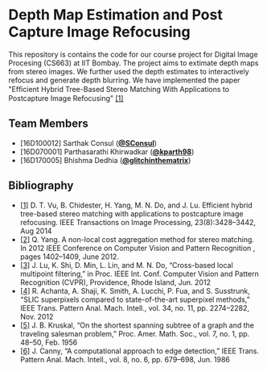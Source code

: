 # Depth Map Estimation and Post Capture Image Refocusing
This repository is contains the code for our course project for Digital Image Procesing (CS663) at IIT Bombay. The project aims to extimate depth maps from stereo images. We further used the depth estimates to interactively refocus and generate depth blurring. We have implemented the paper "Efﬁcient Hybrid Tree-Based Stereo Matching With Applications to Postcapture Image Refocusing" [[1]](https://ieeexplore.ieee.org/document/6826503/)


## Team Members
*   [16D100012] Sarthak Consul ([**@SConsul**](https://github.com/SConsul))
*   [16D070001] Parthasarathi Khirwadkar ([**@kparth98**](https://github.com/kparth98))
*   [16D170005] Bhishma Dedhia ([**@glitchinthematrix**](https://github.com/glitchinthematrix))

## Bibliography
*  [[1]](https://ieeexplore.ieee.org/document/6826503/) D. T. Vu, B. Chidester, H. Yang, M. N. Do, and J. Lu. Efficient hybrid tree-based stereo matching with  applications to postcapture image refocusing. IEEE Transactions on Image Processing, 23(8):3428–3442, Aug 2014 
*   [[2]](https://ieeexplore.ieee.org/document/6247827) Q. Yang. A non-local cost aggregation method for stereo matching. In 2012 IEEE Conference on Computer Vision and Pattern Recognition , pages 1402–1409, June 2012.
*   [[3]](http://publish.illinois.edu/visual-modeling-and-analytics/files/2014/07/CLMF-CVPR12.pdf) J. Lu, K. Shi, D. Min, L. Lin, and M. N. Do, “Cross-based local multipoint filtering,” in Proc. IEEE Int. Conf.  Computer Vision and Pattern Recognition (CVPR), Providence, Rhode Island, Jun. 2012
*   [[4]](http://www.kev-smith.com/papers/SMITH_TPAMI12.pdf) R. Achanta, A. Shaji, K. Smith, A. Lucchi, P. Fua, and S. Susstrunk, “SLIC superpixels compared to state-of-the-art superpixel methods,” IEEE Trans. Pattern Anal. Mach. Intell., vol. 34, no. 11, pp. 2274–2282, Nov. 2012
*   [[5]](http://www.ams.org/journals/proc/1956-007-01/S0002-9939-1956-0078686-7/S0002-9939-1956-0078686-7.pdf) J. B. Kruskal, “On the shortest spanning subtree of a graph and the traveling salesman problem,” Proc. Amer. Math. Soc., vol. 7, no. 1, pp. 48–50, Feb. 1956
*   [[6]](https://ieeexplore.ieee.org/document/4767851?arnumber=4767851) J. Canny, “A computational approach to edge detection,” IEEE Trans. Pattern Anal. Mach. Intell., vol. 8, no. 6, pp. 679–698, Jun. 1986
